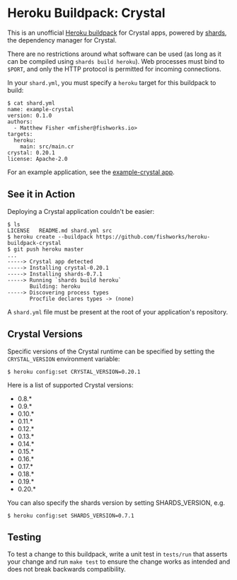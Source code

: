 # Heroku Buildpack: Crystal

This is an unofficial [Heroku buildpack](https://devcenter.heroku.com/articles/buildpacks) for Crystal apps, powered by [shards](https://github.com/crystal-lang/shards), the dependency manager for Crystal.

There are no restrictions around what software can be used (as long as it can be compiled using `shards build heroku`). Web processes must bind to `$PORT`, and only the HTTP protocol is permitted for incoming connections.

In your `shard.yml`, you must specify a `heroku` target for this buildpack to build:

```
$ cat shard.yml
name: example-crystal
version: 0.1.0
authors:
  - Matthew Fisher <mfisher@fishworks.io>
targets:
  heroku:
    main: src/main.cr
crystal: 0.20.1
license: Apache-2.0
```

For an example application, see the [example-crystal app](https://github.com/fishworks/example-crystal).

## See it in Action

Deploying a Crystal application couldn't be easier:

```
$ ls
LICENSE   README.md shard.yml src
$ heroku create --buildpack https://github.com/fishworks/heroku-buildpack-crystal
$ git push heroku master
...
-----> Crystal app detected
-----> Installing crystal-0.20.1
-----> Installing shards-0.7.1
-----> Running `shards build heroku`
       Building: heroku
-----> Discovering process types
       Procfile declares types -> (none)
```

A `shard.yml` file must be present at the root of your application's repository.

## Crystal Versions

Specific versions of the Crystal runtime can be specified by setting the `CRYSTAL_VERSION` environment variable:

```
$ heroku config:set CRYSTAL_VERSION=0.20.1
```

Here is a list of supported Crystal versions:

 - 0.8.*
 - 0.9.*
 - 0.10.*
 - 0.11.*
 - 0.12.*
 - 0.13.*
 - 0.14.*
 - 0.15.*
 - 0.16.*
 - 0.17.*
 - 0.18.*
 - 0.19.*
 - 0.20.*

You can also specify the shards version by setting SHARDS_VERSION, e.g.

```
$ heroku config:set SHARDS_VERSION=0.7.1
```

## Testing

To test a change to this buildpack, write a unit test in `tests/run` that asserts your change and
run `make test` to ensure the change works as intended and does not break backwards compatibility.
